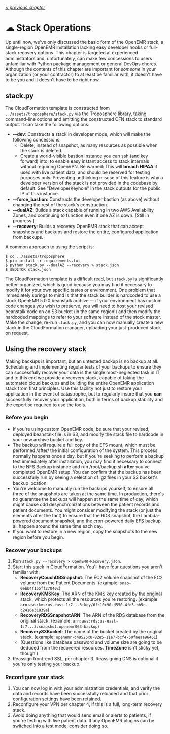 _[< previous chapter](05-Administration.md)_

# ☁ Stack Operations

Up until now, we've only discussed the basic form of the OpenEMR stack, a single-region OpenEMR installation lacking easy developer hooks or full-stack recovery options. This chapter is targeted at experienced administrators and, unfortunately, can make few concessions to users unfamiliar with Python package management or general DevOps chores. Although the contents of this chapter are important for _someone_ in your organization (or your contractor) to at least be familiar with, it doesn't have to be you and it doesn't have to be right now.

## stack.py

The CloudFormation template is constructed from ``../assets/troposphere/stack.py`` via the Troposphere library, taking command-line options and emitting the constructed CFN stack to standard output. It can take the following options:

 * **--dev**: Constructs a stack in developer mode, which will make the following concessions.
   * Delete, instead of snapshot, as many resources as possible when the stack is deleted.
   * Create a world-visible bastion instance you can ssh (and key forward) into, to enable easy instant access to stack internals without requiring OpenVPN. Be warned: This will **breach HIPAA** if used with live patient data, and should be reserved for testing purposes only. Preventing unthinking misuse of this feature is why a developer version of the stack is not provided in the codebase by default. See "DeveloperKeyhole" in the stack outputs for the public IP of this instance.
 * **--force_bastion**: Constructs the developer bastion (as above) without changing the rest of the stack's construction.
 * **--dualAZ**: Builds a stack capable of running in two AWS Availability Zones, and continuing to function even if one AZ is down. [Still in progress.]
 * **--recovery**: Builds a recovery OpenEMR stack that can accept snapshots and backups and restore the entire, configured application from backups.

 A common approach to using the script is:

 ```
 $ cd ../assets/troposphere
 $ pip install -r requirements.txt
 $ python stack.py --dualAZ --recovery > stack.json
 $ $EDITOR stack.json
 ```

 The CloudFormation template is a difficult read, but ``stack.py`` is significantly better-organized, which is good because you may find it necessary to modify it for your own specific tastes or environment. One problem that immediately springs to mind is that the stack builder is hardcoded to use a stock OpenEMR 5.0.0 beanstalk archive &mdash; if your environment has custom code changes you wish to preserve, you will need to host your revised beanstalk code on an S3 bucket (in the same region!) and then modify the hardcoded mappings to refer to your software instead of the stock master. Make the change, re-run ``stack.py``, and you can now manually create a new stack in the CloudFormation manager, uploading your just-produced stack on request.

## Using the recovery stack

Making backups is important, but an untested backup is no backup at all. Scheduling and implementing regular tests of your backups to ensure they can successfully recover your data is the single most-neglected task in IT, and to this end we provide a recovery stack, capable of taking the automated cloud backups and building the entire OpenEMR application stack from first principles. Use this facility not just to restore your application in the event of catastrophe, but to regularly insure that you **can** successfully recover your application, both in terms of backup stability and the expertise required to use the tools.

### Before you begin

 * If you're using custom OpenEMR code, be sure that your revised, deployed beanstalk file is in S3, and modify the stack file to hardcode in your new archive bucket and key.
 * The backup will require a full copy of the EFS mount, which must be performed /after/ the initial configuration of the system. This process normally happens once a day, but if you're seeking to perform a backup test immediately after installation, you may find it necessary to connect to the NFS Backup instance and run /root/backup.sh **after** you've completed OpenEMR setup. You can confirm that the backup has been successfully run by seeing a selection of .gz files in your S3 bucket's backup location.
 * You're welcome to manually run the backups yourself, to ensure all three of the snapshots are taken at the same time. In production, there's no guarantee the backups will happen at the same time of day, which might cause odd desynchronizations between the patient records and patient documents. You might consider modifying the stack (or just the elements after the fact) to ensure that the RDS snapshot, the Lambda-powered document snapshot, and the cron-powered daily EFS backup all happen around the same time each day.
 * If you want to restore in a new region, copy the snapshots to the new region before you begin.

### Recover your backups

  1. Run ``stack.py --recovery > OpenEMR-Recovery.json``.
  2. Start this stack in CloudFormation. You'll have four questions you aren't familiar with.
     * **RecoveryCouchDBSnapshot**: The EC2 volume snapshot of the EC2 volume from the Patient Documents. (example: ``snap-0ebb4f155ff27040c``)
     * **RecoveryKMSKey**: The ARN of the KMS key created by the original stack, which protects all the resources you're restoring. (example: ``arn:aws:kms:us-east-1:7...3:key/6fc10c90-d550-4fd5-bb5c-c2416e31839a``)
     * **RecoveryRDSSnapshotARN**: The ARN of the RDS database from the original stack. (example: ``arn:aws:rds:us-east-1:7...3:snapshot:openemr063-backup``)
     * **RecoveryS3Bucket**: The name of the bucket created by the original stack. (example: ``openemr-c49525c0-82e5-11e7-bcf4-50faeaa96461``)
     * (Questions like database password and volume size are going to be deduced from the recovered resources. **TimeZone** isn't sticky yet, though.)
  3. Reassign front-end SSL, per chapter 3. Reassigning DNS is optional if you're only testing your backup.

### Reconfigure your stack

  1. You can now log in with your administration credentials, and verify the data and records have been successfully reloaded and that prior configuration settings have been retained.
  2. Reconfigure your VPN per chapter 4, if this is a full, long-term recovery stack.
  3. Avoid doing anything that would send email or alerts to patients, if you're testing with live patient data. If any OpenEMR plugins can be switched into a test mode, consider doing so.
